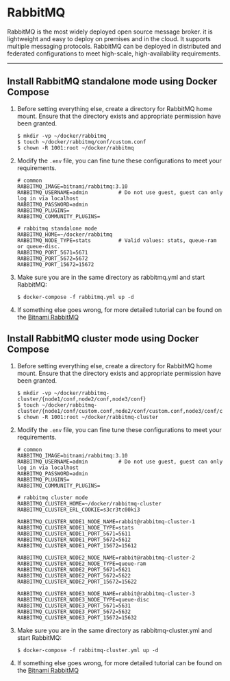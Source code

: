 # RabbitMQ

RabbitMQ is the most widely deployed open source message broker. it is lightweight and easy to deploy on premises and in
the cloud. It supports multiple messaging protocols. RabbitMQ can be deployed in distributed and federated
configurations to meet high-scale, high-availability requirements.

---

## Install RabbitMQ standalone mode using Docker Compose

1. Before setting everything else, create a directory for RabbitMQ home mount. Ensure that the directory exists and
   appropriate permission have been granted.

   ```shell
   $ mkdir -vp ~/docker/rabbitmq
   $ touch ~/docker/rabbitmq/conf/custom.conf
   $ chown -R 1001:root ~/docker/rabbitmq
   ```

3. Modify the `.env` file, you can fine tune these configurations to meet your requirements.

   ```properties
   # common
   RABBITMQ_IMAGE=bitnami/rabbitmq:3.10
   RABBITMQ_USERNAME=admin          # Do not use guest, guest can only log in via localhost
   RABBITMQ_PASSWORD=admin
   RABBITMQ_PLUGINS=
   RABBITMQ_COMMUNITY_PLUGINS=
   
   # rabbitmq standalone mode
   RABBITMQ_HOME=~/docker/rabbitmq
   RABBITMQ_NODE_TYPE=stats         # Valid values: stats, queue-ram or queue-disc.
   RABBITMQ_PORT_5671=5671
   RABBITMQ_PORT_5672=5672
   RABBITMQ_PORT_15672=15672
   ```

4. Make sure you are in the same directory as rabbitmq.yml and start RabbitMQ:

   ```shell
   $ docker-compose -f rabbitmq.yml up -d
   ```

5. If something else goes wrong, for more detailed tutorial can be found on
   the [Bitnami RabbitMQ](https://hub.docker.com/r/bitnami/rabbitmq)

## Install RabbitMQ cluster mode using Docker Compose

1. Before setting everything else, create a directory for RabbitMQ home mount. Ensure that the directory exists and
   appropriate permission have been granted.

   ```shell
   $ mkdir -vp ~/docker/rabbitmq-cluster/{node1/conf,node2/conf,node3/conf}
   $ touch ~/docker/rabbitmq-cluster/{node1/conf/custom.conf,node2/conf/custom.conf,node3/conf/custom.conf}
   $ chown -R 1001:root ~/docker/rabbitmq-cluster
   ```

2. Modify the `.env` file, you can fine tune these configurations to meet your requirements.

   ```properties
   # common
   RABBITMQ_IMAGE=bitnami/rabbitmq:3.10
   RABBITMQ_USERNAME=admin          # Do not use guest, guest can only log in via localhost
   RABBITMQ_PASSWORD=admin
   RABBITMQ_PLUGINS=
   RABBITMQ_COMMUNITY_PLUGINS=
   
   # rabbitmq cluster mode
   RABBITMQ_CLUSTER_HOME=~/docker/rabbitmq-cluster
   RABBITMQ_CLUSTER_ERL_COOKIE=s3cr3tc00ki3
   
   RABBITMQ_CLUSTER_NODE1_NODE_NAME=rabbit@rabbitmq-cluster-1
   RABBITMQ_CLUSTER_NODE1_NODE_TYPE=stats
   RABBITMQ_CLUSTER_NODE1_PORT_5671=5611
   RABBITMQ_CLUSTER_NODE1_PORT_5672=5612
   RABBITMQ_CLUSTER_NODE1_PORT_15672=15612
   
   RABBITMQ_CLUSTER_NODE2_NODE_NAME=rabbit@rabbitmq-cluster-2
   RABBITMQ_CLUSTER_NODE2_NODE_TYPE=queue-ram
   RABBITMQ_CLUSTER_NODE2_PORT_5671=5621
   RABBITMQ_CLUSTER_NODE2_PORT_5672=5622
   RABBITMQ_CLUSTER_NODE2_PORT_15672=15622
   
   RABBITMQ_CLUSTER_NODE3_NODE_NAME=rabbit@rabbitmq-cluster-3
   RABBITMQ_CLUSTER_NODE3_NODE_TYPE=queue-disc
   RABBITMQ_CLUSTER_NODE3_PORT_5671=5631
   RABBITMQ_CLUSTER_NODE3_PORT_5672=5632
   RABBITMQ_CLUSTER_NODE3_PORT_15672=15632
   ```

3. Make sure you are in the same directory as rabbitmq-cluster.yml and start RabbitMQ:

   ```shell
   $ docker-compose -f rabbitmq-cluster.yml up -d
   ```

4. If something else goes wrong, for more detailed tutorial can be found on
   the [Bitnami RabbitMQ](https://hub.docker.com/r/bitnami/rabbitmq)
